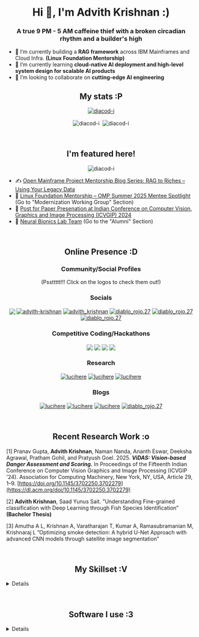 <!--<img src="https://github.com/Diacod-I/Diacod-I/assets/98768417/4523b1f5-8cf3-4ce5-a037-533fa1975d8e" height=300 width=1000>-->
<h1 align="center">Hi 👋, I'm Advith Krishnan :)</h1>

<h3 align="center">A true 9 PM - 5 AM caffeine thief with a broken circadian rhythm and a builder's high</h3>

- 🔭 I’m currently building a **RAG framework** across IBM Mainframes and Cloud Infra. **(Linux Foundation Mentorship)**
- 🌱 I’m currently learning **cloud-native AI deployment and high-level system design for scalable AI products**
- 👯 I’m looking to collaborate on **cutting-edge AI engineering**

<h2 align="center">My stats :P</h2>
<p align="center"> <a href="https://github.com/ryo-ma/github-profile-trophy"><img src="https://github-profile-trophy.vercel.app/?username=diacod-i&theme=nord&title=-Reviews" alt="diacod-i" /></a> </p>

<p align="center">
  <img align="center" src="https://github-readme-stats.vercel.app/api/top-langs?username=diacod-i&show_icons=true&locale=en&layout=donut&theme=dark&hide=jupyter%20notebook&langs_count=20" alt="diacod-i" />
  &nbsp;<img align="center" src="https://github-readme-stats.vercel.app/api?username=diacod-i&show_icons=true&locale=en&theme=dark&show=reviews,prs_merged,prs_merged_percentage" alt="diacod-i" />
</p>

<br>
<h2 align="center">I'm featured here!</h2>
<p align="center"> <img src="https://komarev.com/ghpvc/?username=diacod-i&label=Profile%20views&color=334652&style=flat" alt="diacod-i" /> </p>

- ✍️ [Open Mainframe Project Mentorship Blog Series: RAG to Riches – Using Your Legacy Data](https://openmainframeproject.org/blog/mentorship-series-rag-to-riches-using-your-legacy-data-by-advith-krishnan/)
- 📰 [Linux Foundation Mentorship – OMP Summer 2025 Mentee Spotlight](https://openmainframeproject.org/blog/omp-summer-2025-mentorship/) (Go to "Modernization Working Group" Section)
- 📝 [Post for Paper Presenation at Indian Conference on Computer Vision, Graphics and Image Processing (ICVGIP) 2024](https://www.linkedin.com/feed/update/urn:li:activity:7274688007205502976/)
- 🦾 [Neural Bionics Lab Team](https://www.neuralbionicslab.com/team) (Go to the "Alumni" Section)

<br><h2 align="center">Online Presence :D</h2>
<h3 align="center">Community/Social Profiles</h3>
<p align="center">(Pssttttt!!! Click on the logos to check them out!)</p>
<h3 align="center">Socials</h3>
<p align="center">
  <a href="mailto:advithkrishnan@gmail.com" target="blank"><img align="center" src="https://img.shields.io/badge/Gmail-D14836?style=for-the-badge&logo=gmail&logoColor=white" /></a> 
  <a href="https://linkedin.com/in/advithkrishnan" target="blank"><img align="center" src="https://img.shields.io/badge/LinkedIn-0077B5?style=for-the-badge&logo=linkedin&logoColor=white" alt="advith-krishnan" /></a>
  <a href="https://twitter.com/advith_krishnan" target="blank"><img align="center" src="https://img.shields.io/badge/X-000000?style=for-the-badge&logo=x&logoColor=white" alt="advith_krishnan" /></a>
  <a href="https://instagram.com/diablo_rojo.27" target="blank"><img align="center" src="https://img.shields.io/badge/Instagram-E4405F?style=for-the-badge&logo=instagram&logoColor=white" alt="diablo_rojo.27" /></a>
  <a href="https://stackoverflow.com/users/18178157/eto-mistier-parince" target="blank"><img align="center" src="https://img.shields.io/badge/Stack_Overflow-FE7A16?style=for-the-badge&logo=stack-overflow&logoColor=white" alt="diablo_rojo.27" /></a>
  <a href="https://www.kaggle.com/lucihere" target="blank"><img align="center" src="https://img.shields.io/badge/Kaggle-20BEFF?style=for-the-badge&logo=Kaggle&logoColor=white" alt="diablo_rojo.27" /></a>
</p>

<h3 align="center">Competitive Coding/Hackathons</h3>
  <p align="center">
  <a href="https://leetcode.com/u/holytempura/" target="blank"><img align="center" src="https://img.shields.io/badge/-LeetCode-FFA116?style=for-the-badge&logo=LeetCode&logoColor=black" /></a>
  <a href="https://codeforces.com/profile/holytempura" target="blank"><img align="center" src="https://img.shields.io/badge/Codeforces-445f9d?style=for-the-badge&logo=Codeforces&logoColor=white" /></a>
  <a href="https://devpost.com/advithsonu?ref_content=user-portfolio&ref_feature=portfolio&ref_medium=global-nav" target="blank"><img align="center" src="https://img.shields.io/badge/Devpost-003E54?style=for-the-badge&logo=Devpost&logoColor=white" /></a>
  <a href="https://www.hackerrank.com/profile/aa3620" target="blank"><img align="center" src="https://img.shields.io/badge/-Hackerrank-2EC866?style=for-the-badge&logo=HackerRank&logoColor=white" /></a>
  </p>

<h3 align="center">Research</h3>
  <p align="center">
  <a href="https://scholar.google.com/citations?hl=en&user=5GQVlvYAAAAJ" target="blank"><img align="center" src="https://img.shields.io/badge/Google_Scholar-4285F4?style=for-the-badge&logo=google-scholar&logoColor=white" alt="lucihere" /></a>
  <a href="https://www.researchgate.net/profile/Advith-Krishnan" target="blank"><img align="center" src="https://img.shields.io/badge/Research_Gate-00CCBB.svg?&style=for-the-badge&logo=ResearchGate&logoColor=white" alt="lucihere" /></a>
  <a href="https://orcid.org/0009-0009-6207-5271" target="blank"><img align="center" src="https://img.shields.io/badge/orcid-A6CE39?style=for-the-badge&logo=orcid&logoColor=white" alt="lucihere" /></a>
  </p>

<h3 align="center">Blogs</h3>
<p align="center">
  <a href="https://dev.to/lucihere" target="blank"><img align="center" src="https://img.shields.io/badge/dev.to-0A0A0A?style=for-the-badge&logo=devdotto&logoColor=white" alt="lucihere" /></a>
  <a href="https://medium.com/@advithkrishnan" target="blank"><img align="center" src="https://img.shields.io/badge/Medium-12100E?style=for-the-badge&logo=medium&logoColor=white" alt="lucihere" /></a>
  <a href="https://hashnode.com/@Diabolikl2" target="blank"><img align="center" src="https://img.shields.io/badge/Hashnode-2962FF?style=for-the-badge&logo=hashnode&logoColor=white" alt="lucihere" /></a>
  <a href="https://app.daily.dev/lucihere" target="blank"><img align="center" src="https://img.shields.io/badge/daily.dev-CE3DF3?style=for-the-badge&logo=dailydotdev&logoColor=white" alt="diablo_rojo.27" /></a>
</p>


<br><h2 align="center">Recent Research Work :o</h2>

[1] Pranav Gupta, **Advith Krishnan**, Naman Nanda, Ananth Eswar, Deeksha Agrawal, Pratham Gohil, and Pratyush Goel. 2025. ***ViDAS: Vision-based Danger Assessment and Scoring.*** In Proceedings of the Fifteenth Indian Conference on Computer Vision Graphics and Image Processing (ICVGIP '24). Association for Computing Machinery, New York, NY, USA, Article 29, 1–9. [https://doi.org/10.1145/3702250.3702279](https://dl.acm.org/doi/10.1145/3702250.3702279)

[2] **Advith Krishnan**, Saad Yunus Sait. ”Understanding Fine-grained classification with Deep Learning through Fish Species Identification” **(Bachelor Thesis)**

[3] Amutha A L, Krishnan A, Varatharajan T, Kumar A, Ramasubramanian M, Krishnaraj L ”Optimizing smoke detection: A hybrid U-Net Approach with advanced CNN models through satellite image segmentation”

<br><h2 align="center">My Skillset :V</h2>
<details>
<h3 align="left">AI/ML & Data Science</h3>
<p align="left">
  <img src="https://img.shields.io/badge/TensorFlow-FF6F00?style=for-the-badge&logo=tensorflow&logoColor=white" />
  <img src="https://img.shields.io/badge/LangChain-1C3C3C?style=for-the-badge&logo=langchain&logoColor=white" />
  <img src="https://img.shields.io/badge/PyTorch-EE4C2C?style=for-the-badge&logo=pytorch&logoColor=white" />
  <img src="https://img.shields.io/badge/Weights_&_Biases-FFBE00?style=for-the-badge&logo=WeightsAndBiases&logoColor=white" />
  <img src="https://img.shields.io/badge/Keras-FF0000?style=for-the-badge&logo=keras&logoColor=white" />
  <img src="https://img.shields.io/badge/-HuggingFace-FDEE21?style=for-the-badge&logo=HuggingFace&logoColor=gray" />
  <img src="https://img.shields.io/badge/ChatGPT-74aa9c?style=for-the-badge&logo=openai&logoColor=white" />
  <img src="https://img.shields.io/badge/Claude-D97757?style=for-the-badge&logo=claude&logoColor=white" />
  <img src="https://img.shields.io/badge/Google%20Gemini-8E75B2?style=for-the-badge&logo=googlegemini&logoColor=white" />
  <img src="https://img.shields.io/badge/Perplexity-1FB8CD?style=for-the-badge&logo=perplexity&logoColor=white" />
  <img src="https://img.shields.io/badge/GitHub%20Copilot-000000?style=for-the-badge&logo=githubcopilot&logoColor=white" />
  <img src="https://img.shields.io/badge/Numpy-013243?style=for-the-badge&logo=numpy&logoColor=white" />
  <img src="https://img.shields.io/badge/OpenCV-5C3EE8?style=for-the-badge&logo=opencv&logoColor=white" />
  <img src="https://img.shields.io/badge/Pandas-150458?style=for-the-badge&logo=pandas&logoColor=white" />
  <img src="https://img.shields.io/badge/Numba-00A3E0?style=for-the-badge&logo=numba&logoColor=white" />
  <img src="https://img.shields.io/badge/Scikit_Learn-F7931E?style=for-the-badge&logo=scikitlearn&logoColor=white" />
  <img src="https://img.shields.io/badge/SciPy-8CAAE6?style=for-the-badge&logo=scipy&logoColor=white" />
</p>
  
<h3 align="left">Backend & API Frameworks</h3>
<p align="left">
  <img src="https://img.shields.io/badge/Express.js-404D59?style=for-the-badge&logo=express&logoColor=white" />
  <img src="https://img.shields.io/badge/FastAPI-009688?style=for-the-badge&logo=fastapi&logoColor=white" />
  <img src="https://img.shields.io/badge/Node.js-339933?style=for-the-badge&logo=nodedotjs&logoColor=white" />
  <img src="https://img.shields.io/badge/Pydantic-0f1e2b?style=for-the-badge&logo=pydantic&logoColor=white" />
  <img src="https://img.shields.io/badge/Sanity-ff385c?style=for-the-badge&logo=sanity&logoColor=white" />
  <img src="https://img.shields.io/badge/Swagger-85EA2D?style=for-the-badge&logo=swagger&logoColor=black" />
  <img src="https://img.shields.io/badge/Postman-FF6C37?style=for-the-badge&logo=postman&logoColor=white" />
</p>

<h3 align="left">UI/Frontend Frameworks</h3>
<p align="left">
  <img src="https://img.shields.io/badge/React-61DAFB?style=for-the-badge&logo=react&logoColor=black" />
  <img src="https://img.shields.io/badge/Shadcn/UI-000000?style=for-the-badge&logo=tailwindcss&logoColor=white" />
  <img src="https://img.shields.io/badge/Next.js-000000?style=for-the-badge&logo=nextdotjs&logoColor=white" />
  <img src="https://img.shields.io/badge/Tailwind_CSS-38B2AC?style=for-the-badge&logo=tailwind-css&logoColor=white" />
  <img src="https://img.shields.io/badge/Astro-0C1222?style=for-the-badge&logo=astro&logoColor=FDFDFE" />
  <img src="https://img.shields.io/badge/Markdown-000000?style=for-the-badge&logo=markdown&logoColor=white" />
</p>

<h3 align="left">Design</h3>
<p align="left">
  <img src="https://img.shields.io/badge/Behance-1769FF?style=for-the-badge&logo=behance&logoColor=white" />
  <img src="https://img.shields.io/badge/Blender-F5792A?style=for-the-badge&logo=blender&logoColor=white" />
  <img src="https://img.shields.io/badge/Canva-00C4CC?style=for-the-badge&logo=canva&logoColor=white" />
  <img src="https://img.shields.io/badge/Dribbble-EA4C89?style=for-the-badge&logo=dribbble&logoColor=white" />
  <img src="https://img.shields.io/badge/Figma-F24E1E?style=for-the-badge&logo=figma&logoColor=white" />
  <img src="https://img.shields.io/badge/Framer-0055FF?style=for-the-badge&logo=framer&logoColor=white" />
  <img src="https://img.shields.io/badge/Gimp-5C5543?style=for-the-badge&logo=gimp&logoColor=white" />
  <img src="https://img.shields.io/badge/Krita-3BABFF?style=for-the-badge&logo=krita&logoColor=white" />
  <img src="https://img.shields.io/badge/Unsplash-000000?style=for-the-badge&logo=unsplash&logoColor=white" />
  <img src="https://img.shields.io/badge/Font_Awesome-339AF0?style=for-the-badge&logo=fontawesome&logoColor=white" />
</p>

<h3 align="left">Cloud & Infrastructure</h3>
<p align="left">
  <img src="https://img.shields.io/badge/Amazon_Web_Services-FF9900?style=for-the-badge&logo=amazonaws&logoColor=white" />
  <img src="https://img.shields.io/badge/Google_Cloud-4285F4?style=for-the-badge&logo=googlecloud&logoColor=white" />
  <img src="https://img.shields.io/badge/Vercel-000000?style=for-the-badge&logo=vercel&logoColor=white" />
  <img src="https://img.shields.io/badge/Elastic_Cloud-005571?style=for-the-badge&logo=elastic&logoColor=white" />
  <img src="https://img.shields.io/badge/Kubernetes-326ce5?style=for-the-badge&logo=kubernetes&logoColor=white" />
  <img src="https://img.shields.io/badge/Docker-2496ED?style=for-the-badge&logo=docker&logoColor=white" />
  <img src="https://img.shields.io/badge/Podman-892ca0?style=for-the-badge&logo=podman&logoColor=white" />
  <img src="https://img.shields.io/badge/Conda-44A833?style=for-the-badge&logo=anaconda&logoColor=white" />
</p>

<h3 align="left">Miscellaneous</h3>
<p align="left">
  <img src="https://img.shields.io/badge/NPM-CB3837?style=for-the-badge&logo=npm&logoColor=white" />
  <img src="https://img.shields.io/badge/PNPM-F69220?style=for-the-badge&logo=pnpm&logoColor=white" />
  <img src="https://img.shields.io/badge/PyPI-3775A9?style=for-the-badge&logo=pypi&logoColor=white" />
  <img src="https://img.shields.io/badge/CMake-064F8C?style=for-the-badge&logo=cmake&logoColor=white" />
  <img src="https://img.shields.io/badge/Jupyter-F37626?style=for-the-badge&logo=jupyter&logoColor=white" />
  <img src="https://img.shields.io/badge/ESLint-4B32C3?style=for-the-badge&logo=eslint&logoColor=white" />
  <img src="https://img.shields.io/badge/ArcGIS-00783C?style=for-the-badge&logo=esri&logoColor=white" />
</p>
</details>

<br><h2 align="center">Software I use :3</h2>
<details>
<h3 align="left">IDEs & Editors</h3>
<p align="left">
  <img src="https://img.shields.io/badge/Google_Colab-F9AB00?style=for-the-badge&logo=googlecolab&logoColor=white" />
  <img src="https://img.shields.io/badge/Neovim-57A143?style=for-the-badge&logo=neovim&logoColor=white" />
  <img src="https://img.shields.io/badge/Vim-019733?style=for-the-badge&logo=vim&logoColor=white" />
  <img src="https://img.shields.io/badge/VS_Code-007ACC?style=for-the-badge&logo=visualstudiocode&logoColor=white" />
</p>

<h3 align="left">Operating Systems & Boards</h3>
<p align="left">
  <img src="https://img.shields.io/badge/Arch_Linux-1793D1?style=for-the-badge&logo=archlinux&logoColor=white" />
  <img src="https://img.shields.io/badge/Fedora-294172?style=for-the-badge&logo=fedora&logoColor=white" />
  <img src="https://img.shields.io/badge/KDE_Plasma-1D99F3?style=for-the-badge&logo=KDE&logoColor=white" />
  <img src="https://img.shields.io/badge/Linux-FCC624?style=for-the-badge&logo=linux&logoColor=black" />
  <img src="https://img.shields.io/badge/macOS-000000?style=for-the-badge&logo=apple&logoColor=white" />
  <img src="https://img.shields.io/badge/Ubuntu-E95420?style=for-the-badge&logo=ubuntu&logoColor=white" />
  <img src="https://img.shields.io/badge/Windows-0078D6?style=for-the-badge&logo=windows&logoColor=white" />
  <img src="https://img.shields.io/badge/Raspberry_Pi-A22846?style=for-the-badge&logo=raspberrypi&logoColor=white" />
  <img src="https://img.shields.io/badge/Arduino-00979D?style=for-the-badge&logo=arduino&logoColor=white" />
</p>

<h3 align="left">Terminal & CLI Tools</h3>
<p align="left">
  <img src="https://img.shields.io/badge/Alacritty-F46D01?style=for-the-badge&logo=alacritty&logoColor=white" />
  <img src="https://img.shields.io/badge/Git-F05032?style=for-the-badge&logo=git&logoColor=white" />
  <img src="https://img.shields.io/badge/GNU_Bash-4EAA25?style=for-the-badge&logo=gnubash&logoColor=white" />
  <img src="https://img.shields.io/badge/Homebrew-FBB040?style=for-the-badge&logo=homebrew&logoColor=white" />
  <img src="https://img.shields.io/badge/tmux-1BB91F?style=for-the-badge&logo=tmux&logoColor=white" />
  <img src="https://img.shields.io/badge/ZSH-89E051?style=for-the-badge&logo=gnuzsh&logoColor=white" />
</p>

<h3 align="left">Office Tools & Docs</h3>
<p align="left">
  <img src="https://img.shields.io/badge/Notion-000000?style=for-the-badge&logo=notion&logoColor=white" />
  <img src="https://img.shields.io/badge/Miro-050038?style=for-the-badge&logo=miro&logoColor=white" />
  <img src="https://img.shields.io/badge/Trello-0052CC?style=for-the-badge&logo=trello&logoColor=white" />
  <img src="https://img.shields.io/badge/Obsidian-483699?style=for-the-badge&logo=obsidian&logoColor=white" />
  <img src="https://img.shields.io/badge/Overleaf-47A141?style=for-the-badge&logo=overleaf&logoColor=white" />
  <img src="https://img.shields.io/badge/Jira-0052CC?style=for-the-badge&logo=jira&logoColor=white" />
</p>
</details>
